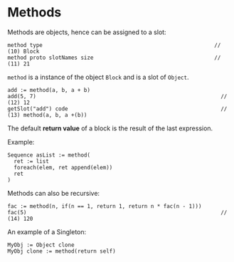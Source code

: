 # Methods

Methods are objects, hence can be assigned to a slot:

    method type                                                      // (10) Block
    method proto slotNames size                                      // (11) 21

`method` is a instance of the object `Block` and is a slot of `Object`.

    add := method(a, b, a + b)
    add(5, 7)                                                          // (12) 12
    getSlot("add") code                                                // (13) method(a, b, a +(b))

The default __return value__ of a block is the result of the last expression.

Example:

    Sequence asList := method(
      ret := list
      foreach(elem, ret append(elem))
      ret
    )

Methods can also be recursive:

    fac := method(n, if(n == 1, return 1, return n * fac(n - 1)))
    fac(5)                                                             // (14) 120

An example of a Singleton:

    MyObj := Object clone
    MyObj clone := method(return self)

